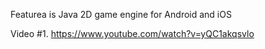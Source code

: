 Featurea is Java 2D game engine for Android and iOS

Video #1. https://www.youtube.com/watch?v=yQC1akqsvlo
